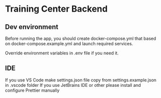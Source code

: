 # Training Center Backend

## Dev environment

Before running the app, you should create docker-compose.yml that based on docker-compose.example.yml and launch required services.

Override environment variables in .env file if you need it.

## IDE

If you use VS Code make settings.json file copy from settings.example.json in .vscode folder
If you use JetBrains IDE or other please install and configure Prettier manually
